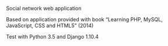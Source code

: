 Social network web application

Based on application provided with book “Learning PHP, MySQL, JavaScript, CSS and HTML5” (2014)

Test with Python 3.5 and Django 1.10.4